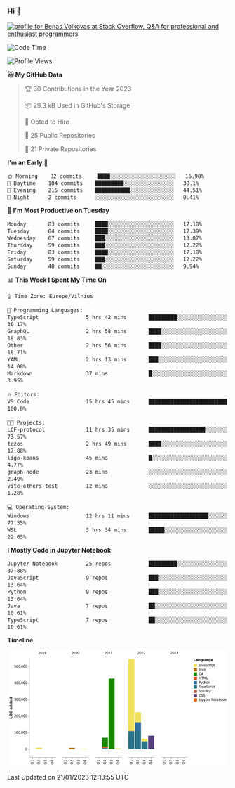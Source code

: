 ### Hi 👋
<a href="https://stackoverflow.com/users/14954249/benas-volkovas"><img src="https://stackoverflow.com/users/flair/14954249.png?theme=dark" width="208" height="58" alt="profile for Benas Volkovas at Stack Overflow, Q&amp;A for professional and enthusiast programmers" title="profile for Benas Volkovas at Stack Overflow, Q&amp;A for professional and enthusiast programmers"></a>

<!--START_SECTION:waka-->
![Code Time](http://img.shields.io/badge/Code%20Time-1%2C223%20hrs%209%20mins-blue)

![Profile Views](http://img.shields.io/badge/Profile%20Views-0-blue)

**🐱 My GitHub Data** 

> 🏆 30 Contributions in the Year 2023
 > 
> 📦 29.3 kB Used in GitHub's Storage 
 > 
> 💼 Opted to Hire
 > 
> 📜 25 Public Repositories 
 > 
> 🔑 21 Private Repositories  
 > 
**I'm an Early 🐤** 

```text
🌞 Morning    82 commits     ████░░░░░░░░░░░░░░░░░░░░░   16.98% 
🌆 Daytime    184 commits    █████████░░░░░░░░░░░░░░░░   38.1% 
🌃 Evening    215 commits    ███████████░░░░░░░░░░░░░░   44.51% 
🌙 Night      2 commits      ░░░░░░░░░░░░░░░░░░░░░░░░░   0.41%

```
📅 **I'm Most Productive on Tuesday** 

```text
Monday       83 commits     ████░░░░░░░░░░░░░░░░░░░░░   17.18% 
Tuesday      84 commits     ████░░░░░░░░░░░░░░░░░░░░░   17.39% 
Wednesday    67 commits     ███░░░░░░░░░░░░░░░░░░░░░░   13.87% 
Thursday     59 commits     ███░░░░░░░░░░░░░░░░░░░░░░   12.22% 
Friday       83 commits     ████░░░░░░░░░░░░░░░░░░░░░   17.18% 
Saturday     59 commits     ███░░░░░░░░░░░░░░░░░░░░░░   12.22% 
Sunday       48 commits     ██░░░░░░░░░░░░░░░░░░░░░░░   9.94%

```


📊 **This Week I Spent My Time On** 

```text
⌚︎ Time Zone: Europe/Vilnius

💬 Programming Languages: 
TypeScript               5 hrs 42 mins       █████████░░░░░░░░░░░░░░░░   36.17% 
GraphQL                  2 hrs 58 mins       ████░░░░░░░░░░░░░░░░░░░░░   18.83% 
Other                    2 hrs 56 mins       ████░░░░░░░░░░░░░░░░░░░░░   18.71% 
YAML                     2 hrs 13 mins       ███░░░░░░░░░░░░░░░░░░░░░░   14.08% 
Markdown                 37 mins             █░░░░░░░░░░░░░░░░░░░░░░░░   3.95%

🔥 Editors: 
VS Code                  15 hrs 45 mins      █████████████████████████   100.0%

🐱‍💻 Projects: 
LCF-protocol             11 hrs 35 mins      ██████████████████░░░░░░░   73.57% 
tezos                    2 hrs 49 mins       ████░░░░░░░░░░░░░░░░░░░░░   17.88% 
ligo-koans               45 mins             █░░░░░░░░░░░░░░░░░░░░░░░░   4.77% 
graph-node               23 mins             ░░░░░░░░░░░░░░░░░░░░░░░░░   2.49% 
vite-ethers-test         12 mins             ░░░░░░░░░░░░░░░░░░░░░░░░░   1.28%

💻 Operating System: 
Windows                  12 hrs 11 mins      ███████████████████░░░░░░   77.35% 
WSL                      3 hrs 34 mins       █████░░░░░░░░░░░░░░░░░░░░   22.65%

```

**I Mostly Code in Jupyter Notebook** 

```text
Jupyter Notebook         25 repos            █████████░░░░░░░░░░░░░░░░   37.88% 
JavaScript               9 repos             ███░░░░░░░░░░░░░░░░░░░░░░   13.64% 
Python                   9 repos             ███░░░░░░░░░░░░░░░░░░░░░░   13.64% 
Java                     7 repos             ██░░░░░░░░░░░░░░░░░░░░░░░   10.61% 
TypeScript               7 repos             ██░░░░░░░░░░░░░░░░░░░░░░░   10.61%

```


**Timeline**

![Chart not found](https://raw.githubusercontent.com/BenasVolkovas/BenasVolkovas/main/charts/bar_graph.png) 


 Last Updated on 21/01/2023 12:13:55 UTC
<!--END_SECTION:waka-->
